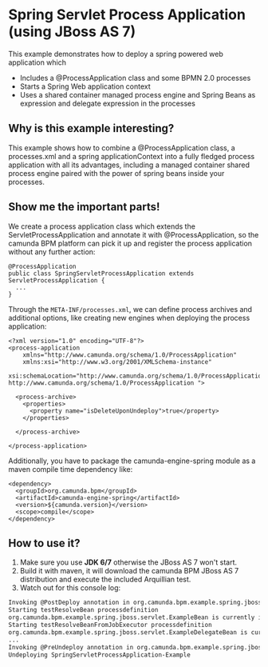 # Spring Servlet Process Application (using JBoss AS 7)

This example demonstrates how to deploy a spring powered web application which

  * Includes a @ProcessApplication class and some BPMN 2.0 processes
  * Starts a Spring Web application context
  * Uses a shared container managed process engine and Spring Beans as expression and delegate expression in the processes

## Why is this example interesting?

This example shows how to combine a @ProcessApplication class, a processes.xml and a spring applicationContext into a fully fledged process application with all its
advantages, including a managed container shared process engine paired with the power of spring beans inside your processes.

## Show me the important parts!

We create a process application class which extends the ServletProcessApplication and annotate it with @ProcessApplication, so
the camunda BPM platform can pick it up and register the process application without any further action:

    @ProcessApplication
    public class SpringServletProcessApplication extends ServletProcessApplication {
      ...
    }

Through the ```META-INF/processes.xml```, we can define process archives and additional options, like creating new engines when deploying the process application:

    <?xml version="1.0" encoding="UTF-8"?>
    <process-application
        xmlns="http://www.camunda.org/schema/1.0/ProcessApplication"
        xmlns:xsi="http://www.w3.org/2001/XMLSchema-instance"
        xsi:schemaLocation="http://www.camunda.org/schema/1.0/ProcessApplication http://www.camunda.org/schema/1.0/ProcessApplication ">

      <process-archive>
        <properties>
          <property name="isDeleteUponUndeploy">true</property>
        </properties>

      </process-archive>

    </process-application>

Additionally, you have to package the camunda-engine-spring module as a maven compile time dependency like:

    <dependency>
      <groupId>org.camunda.bpm</groupId>
      <artifactId>camunda-engine-spring</artifactId>
      <version>${camunda.version}</version>
      <scope>compile</scope>
    </dependency>

## How to use it?

  1. Make sure you use **JDK 6/7** otherwise the JBoss AS 7 won't start.
  2. Build it with maven, it will download the camunda BPM JBoss AS 7 distribution and execute the included Arquillian test.
  3. Watch out for this console log:

```bash
Invoking @PostDeploy annotation in org.camunda.bpm.example.spring.jboss.servlet.SpringServletProcessApplication
Starting testResolveBean processdefinition
org.camunda.bpm.example.spring.jboss.servlet.ExampleBean is currently invoked.
Starting testResolveBeanFromJobExecutor processdefinition
org.camunda.bpm.example.spring.jboss.servlet.ExampleDelegateBean is currently invoked.
...
Invoking @PreUndeploy annotation in org.camunda.bpm.example.spring.jboss.servlet.SpringServletProcessApplication
Undeploying SpringServletProcessApplication-Example
```
